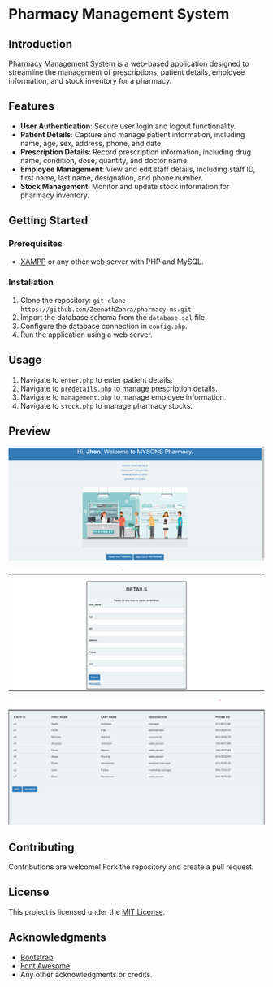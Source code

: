 # Pharmacy Management System

## Introduction

Pharmacy Management System is a web-based application designed to streamline the management of prescriptions, patient details, employee information, and stock inventory for a pharmacy.

## Features

- **User Authentication**: Secure user login and logout functionality.
- **Patient Details**: Capture and manage patient information, including name, age, sex, address, phone, and date.
- **Prescription Details**: Record prescription information, including drug name, condition, dose, quantity, and doctor name.
- **Employee Management**: View and edit staff details, including staff ID, first name, last name, designation, and phone number.
- **Stock Management**: Monitor and update stock information for pharmacy inventory.

## Getting Started

### Prerequisites

- [XAMPP](https://www.apachefriends.org/index.html) or any other web server with PHP and MySQL.

### Installation

1. Clone the repository: `git clone https://github.com/ZeenathZahra/pharmacy-ms.git`
2. Import the database schema from the `database.sql` file.
3. Configure the database connection in `config.php`.
4. Run the application using a web server.

## Usage

1. Navigate to `enter.php` to enter patient details.
2. Navigate to `predetails.php` to manage prescription details.
3. Navigate to `management.php` to manage employee information.
4. Navigate to `stock.php` to manage pharmacy stocks.

## Preview

![Dashbaord](assets/img1.png?raw=true "Dashboard page")

![Details](assets/img2.png?raw=true "Details page")

![Profile](assets/img3.png?raw=true "Employee Details")

## Contributing

Contributions are welcome! Fork the repository and create a pull request.

## License

This project is licensed under the [MIT License](LICENSE).

## Acknowledgments

- [Bootstrap](https://getbootstrap.com/)
- [Font Awesome](https://fontawesome.com/)
- Any other acknowledgments or credits.


